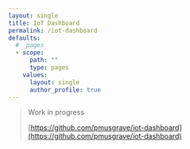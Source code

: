 ```yaml
---
layout: single
title: IoT Dashboard
permalink: /iot-dashboard
defaults:
  # _pages
  - scope:
      path: ""
      type: pages
    values:
      layout: single
      author_profile: true
---
```


> Work in progress
>
> 
>
> [https://github.com/pmusgrave/iot-dashboard](https://github.com/pmusgrave/iot-dashboard)
